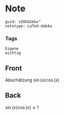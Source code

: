 # Note
```
guid: xZOh&5k&s^
notetype: LaTeX-deb4a
```

### Tags
```
Eigene
wichtig
```

## Front
Abschätzung $\sin (x) \cos (x)$

## Back
$\sin (x) \cos (x) \leq 1$
